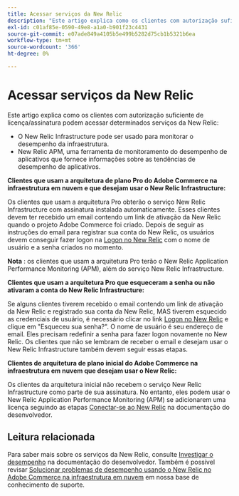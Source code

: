 ```yaml
---
title: Acessar serviços da New Relic
description: "Este artigo explica como os clientes com autorização suficiente de licença/assinatura podem acessar determinados serviços da New Relic:"
exl-id: c01af85e-0590-49e8-a1a0-b901f23c4431
source-git-commit: e07ade849a4105b5e499b5282d75cb1b5321b6ea
workflow-type: tm+mt
source-wordcount: '366'
ht-degree: 0%

---
```


# Acessar serviços da New Relic

Este artigo explica como os clientes com autorização suficiente de licença/assinatura podem acessar determinados serviços da New Relic:

* O New Relic Infrastructure pode ser usado para monitorar o desempenho da infraestrutura.
* New Relic APM, uma ferramenta de monitoramento do desempenho de aplicativos que fornece informações sobre as tendências de desempenho de aplicativos.

**Clientes que usam a arquitetura de plano Pro do Adobe Commerce na infraestrutura em nuvem e que desejam usar o New Relic Infrastructure:**

Os clientes que usam a arquitetura Pro obterão o serviço New Relic Infrastructure com assinatura instalada automaticamente. Esses clientes devem ter recebido um email contendo um link de ativação da New Relic quando o projeto Adobe Commerce foi criado. Depois de seguir as instruções do email para registrar sua conta do New Relic, os usuários devem conseguir fazer logon na [Logon no New Relic](https://login.newrelic.com/login) com o nome de usuário e a senha criados no momento.

**Nota** : os clientes que usam a arquitetura Pro terão o New Relic Application Performance Monitoring (APM), além do serviço New Relic Infrastructure.

**Clientes que usam a arquitetura Pro que esqueceram a senha ou não ativaram a conta do New Relic Infrastructure:**

Se alguns clientes tiverem recebido o email contendo um link de ativação da New Relic e registrado sua conta da New Relic, MAS tiverem esquecido as credenciais de usuário, é necessário clicar no link [Logon no New Relic](https://login.newrelic.com/login) e clique em &quot;Esqueceu sua senha?&quot;. O nome de usuário é seu endereço de email. Eles precisam redefinir a senha para fazer logon novamente no New Relic. Os clientes que não se lembram de receber o email e desejam usar o New Relic Infrastructure também devem seguir essas etapas.

**Clientes de arquitetura de plano inicial do Adobe Commerce na infraestrutura em nuvem que desejam usar o New Relic:**

Os clientes da arquitetura inicial não recebem o serviço New Relic Infrastructure como parte de sua assinatura. No entanto, eles podem usar o New Relic Application Performance Monitoring (APM) se adicionarem uma licença seguindo as etapas [Conectar-se ao New Relic](https://devdocs.magento.com/cloud/project/new-relic.html#connect-to-new-relic) na documentação do desenvolvedor.

## Leitura relacionada

Para saber mais sobre os serviços da New Relic, consulte [Investigar o desempenho](https://devdocs.magento.com/cloud/project/new-relic.html#investigate-performance) na documentação do desenvolvedor. Também é possível revisar [Solucionar problemas de desempenho usando o New Relic no Adobe Commerce na infraestrutura em nuvem](/help/troubleshooting/miscellaneous/troubleshoot-performance-using-new-relic-on-magento-commerce.md) em nossa base de conhecimento de suporte.
